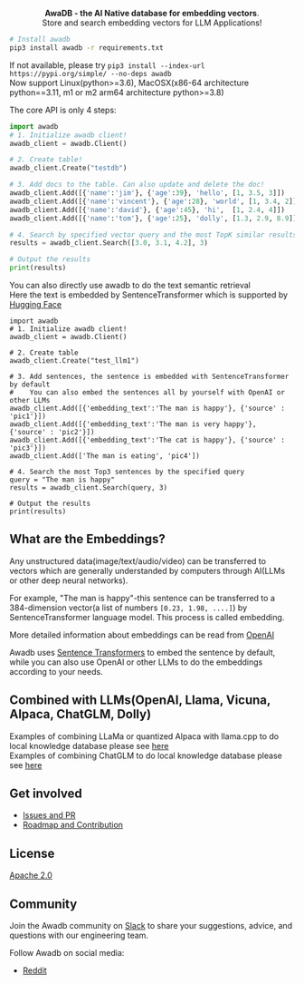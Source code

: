 <p align="center">
    <b>AwaDB - the AI Native database for embedding vectors</b>. <br />
    Store and search embedding vectors for LLM Applications!
</p>

```bash
# Install awadb
pip3 install awadb -r requirements.txt 
```
If not available, please try `pip3 install --index-url https://pypi.org/simple/ --no-deps awadb`  
Now support Linux(python>=3.6), MacOSX(x86-64 architecture python==3.11, m1 or m2 arm64 architecture python>=3.8)
  


The core API is only 4 steps: 

```python
import awadb
# 1. Initialize awadb client!
awadb_client = awadb.Client()

# 2. Create table!
awadb_client.Create("testdb")

# 3. Add docs to the table. Can also update and delete the doc!
awadb_client.Add([{'name':'jim'}, {'age':39}, 'hello', [1, 3.5, 3]])
awadb_client.Add([{'name':'vincent'}, {'age':28}, 'world', [1, 3.4, 2]])
awadb_client.Add([{'name':'david'}, {'age':45}, 'hi',  [1, 2.4, 4]])
awadb_client.Add([{'name':'tom'}, {'age':25}, 'dolly', [1.3, 2.9, 8.9]])

# 4. Search by specified vector query and the most TopK similar results
results = awadb_client.Search([3.0, 3.1, 4.2], 3)

# Output the results
print(results)

```

You can also directly use awadb to do the text semantic retrieval  
Here the text is embedded by SentenceTransformer which is supported by [Hugging Face](https://huggingface.co)
```another example
import awadb
# 1. Initialize awadb client!
awadb_client = awadb.Client()

# 2. Create table
awadb_client.Create("test_llm1") 

# 3. Add sentences, the sentence is embedded with SentenceTransformer by default
#    You can also embed the sentences all by yourself with OpenAI or other LLMs
awadb_client.Add([{'embedding_text':'The man is happy'}, {'source' : 'pic1'}])
awadb_client.Add([{'embedding_text':'The man is very happy'}, {'source' : 'pic2'}])
awadb_client.Add([{'embedding_text':'The cat is happy'}, {'source' : 'pic3'}])
awadb_client.Add(['The man is eating', 'pic4'])

# 4. Search the most Top3 sentences by the specified query
query = "The man is happy"
results = awadb_client.Search(query, 3)

# Output the results
print(results)

```

## What are the Embeddings?

Any unstructured data(image/text/audio/video) can be transferred to vectors which are generally understanded by computers through AI(LLMs or other deep neural networks).   
  
For example, "The man is happy"-this sentence can be transferred to a 384-dimension vector(a list of numbers `[0.23, 1.98, ....]`) by SentenceTransformer language model. This process is called embedding.

More detailed information about embeddings can be read from [OpenAI](https://platform.openai.com/docs/guides/embeddings/what-are-embeddings)

Awadb uses [Sentence Transformers](https://huggingface.co/sentence-transformers) to embed the sentence by default, while you can also use OpenAI or other LLMs to do the embeddings according to your needs.


## Combined with LLMs(OpenAI, Llama, Vicuna, Alpaca, ChatGLM, Dolly)
Examples of combining LLaMa or quantized Alpaca with llama.cpp to do local knowledge database please see [here](./examples/llama.cpp)  
Examples of combining ChatGLM to do local knowledge database please see [here](./examples/chatglm)  



## Get involved

- [Issues and PR](https://github.com/awa-ai/awadb/issues)  
- [Roadmap and Contribution](https://github.com/awa-ai/awadb/blob/main/ROADMAP.md)


## License

[Apache 2.0](./LICENSE)

## Community

Join the Awadb community on [Slack](https://awadbhq.slack.com) to share your suggestions, advice, and questions with our engineering team.

Follow Awadb on social media:

- [Reddit](https://www.reddit.com/r/Awadb/)
